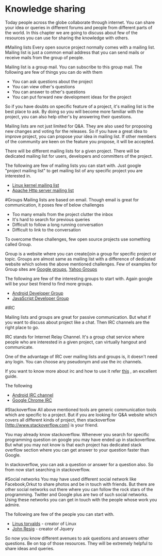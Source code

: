 # Knowledge sharing
Today people across the globe collaborate through internet. You can share your idea or queries in different forums and people from different parts of the world. In this chapter we are going to discuss about few of the resources you can use for sharing the knowledge with others.

#Mailing lists
Every open source project normally comes with a mailing list. Mailing list is just a common email address that you can send mails or receive mails from the group of people.

Mailing list is a group mail. You can subscribe to this group mail. The following are few of things you can do with them

* You can ask questions about the project
* You can view other's questions
* You can answer to other's questions
* You can put forward new development ideas for the project

So if you have doubts on specific feature of a project, it's mailing list is the best place to ask. By doing so you will become more familiar with the project, you can also help other's by answering their questions.

Mailing lists are not just limited for Q&A. They are also used for proposing new changes and voting for the releases. So if you have a great idea to improve project, you can propose your idea in mailing list. If other members of the community are keen on the feature you propose, it will be accepted.

There will be different mailing lists for a given project. There will be dedicated mailing list for users, developers and committers of the project.

The following are few of mailing lists you can start with. Just google "project mailing list" to get mailing list of any specific project you are interested in.

* [Linux kernel mailing list](https://lkml.org/)
* [Apache Http server mailing list](http://httpd.apache.org/lists.html)

#Groups
Mailing lists are based on email. Though email is great for communication, it poses few of below challenges

* Too many emails from the project clutter the inbox
* It's hard to search for previous queries
* Difficult to follow a long running conversation
* Difficult to link to the conversation

To overcome these challenges, few open source projects use something called Group.

Group is a website where you can create/join a group for specific project or topic. Groups are almost same as mailing list with a difference of dedicated website which solves the above mentioned challenges. Few of examples for Group sites are [Google groups](https://groups.google.com/forum/#!), [Yahoo Groups](https://groups.yahoo.com/neo)

The following are few of the interesting groups to start with. Again google will be your best friend to find more groups.

* [Android Developer Group](https://groups.google.com/forum/#!forum/android-developers)
* [JavaScript Developer Group](https://groups.google.com/forum/#!forum/comp.lang.javascript)

#IRC

Mailing lists and groups are great for passive communication. But what if you want to discuss about project like a chat. Then IRC channels are the right place to go.

IRC stands for Internet Relay Channel. It's a group chat service where people who are interested in a given project, can virtually hangout and communicate.

One of the advantage of IRC over mailing lists and groups is, it doesn't need any login. You can choose any pseudonym and use the irc channels.

If you want to know more about irc and how to use it refer [this](http://www.irchelp.org/irchelp/irctutorial.html) , an excellent guide.

The following
* [Android IRC channel](irc://irc.freenode.net/android)
* [Google Chrome IRC](irc://irc.freenode.net/chromium)

#Stackoverflow
All above mentioned tools are generic communication tools which are specific to a project. But if you are looking for Q&A website which covers all different kinds of project, then stackoverflow [http://www.stackoverflow.com] is your friend.

You may already know stackoverflow. Whenever you search for specific programming question on google you may have ended up in stackoverflow. But what you may not know is that each project has dedicated stack overflow section where you can get answer to your question faster than Google.

In stackoverflow, you can ask a question or answer for a question also. So from now start searching in stackoverflow.

#Social networks
You may have used different social network like Facebook,Orkut to share photos and be in touch with friends. But there are other social networks out there where you can follow the rock stars of the programming. Twitter and Google plus are two of such social networks. Using these networks you can get in touch with the people whose work you admire.

The following are few of the people you can start with.

* [Linus torvalds](https://plus.google.com/u/0/+LinusTorvalds) - creator of Linux
* [John Resig](https://twitter.com/jeresig) - creator of Jquery

So now you know different avenues to ask questions and answers other questions. Be on top of those resources. They will be extremely helpful to share ideas and queries.






